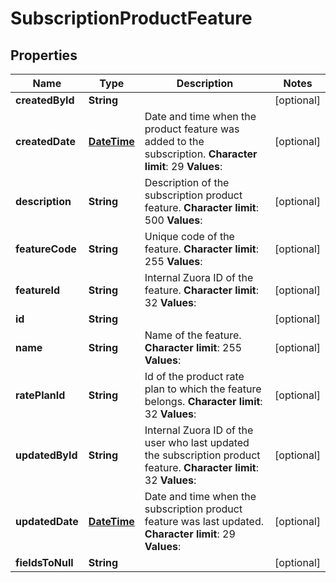 
# SubscriptionProductFeature

## Properties
Name | Type | Description | Notes
------------ | ------------- | ------------- | -------------
**createdById** | **String** |  |  [optional]
**createdDate** | [**DateTime**](DateTime.md) |  Date and time when the product feature was added to the subscription. **Character limit**: 29 **Values**:  |  [optional]
**description** | **String** |  Description of the subscription product feature. **Character limit**: 500 **Values**:  |  [optional]
**featureCode** | **String** |  Unique code of the feature. **Character limit**: 255 **Values**:  |  [optional]
**featureId** | **String** |  Internal Zuora ID of the feature. **Character limit**: 32 **Values**:  |  [optional]
**id** | **String** |  |  [optional]
**name** | **String** |  Name of the feature. **Character limit**: 255 **Values**:  |  [optional]
**ratePlanId** | **String** |  Id of the product rate plan to which the feature belongs. **Character limit**: 32 **Values**:  |  [optional]
**updatedById** | **String** |  Internal Zuora ID of the user who last updated the subscription product feature. **Character limit**: 32 **Values**:  |  [optional]
**updatedDate** | [**DateTime**](DateTime.md) |  Date and time when the subscription product feature was last updated. **Character limit**: 29 **Values**:  |  [optional]
**fieldsToNull** | **String** |  |  [optional]



